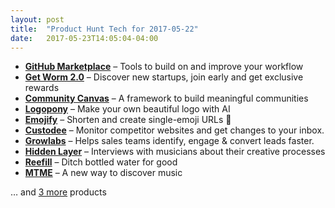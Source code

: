 ```yaml
---
layout: post
title:  "Product Hunt Tech for 2017-05-22"
date:   2017-05-23T14:05:04-04:00
---
```


* **[GitHub Marketplace](https://www.producthunt.com/posts/github-marketplace?utm_campaign=producthunt-api&utm_medium=api&utm_source=Application%3A+Daily+Digest+RSS+%28ID%3A+3202%29)** – Tools to build on and improve your workflow
* **[Get Worm 2.0](https://www.producthunt.com/posts/get-worm-2-0?utm_campaign=producthunt-api&utm_medium=api&utm_source=Application%3A+Daily+Digest+RSS+%28ID%3A+3202%29)** – Discover new startups, join early and get exclusive rewards
* **[Community Canvas](https://www.producthunt.com/posts/community-canvas?utm_campaign=producthunt-api&utm_medium=api&utm_source=Application%3A+Daily+Digest+RSS+%28ID%3A+3202%29)** – A framework to build meaningful communities
* **[Logopony](https://www.producthunt.com/posts/logopony?utm_campaign=producthunt-api&utm_medium=api&utm_source=Application%3A+Daily+Digest+RSS+%28ID%3A+3202%29)** – Make your own beautiful logo with AI
* **[Emojify](https://www.producthunt.com/posts/emojify-4?utm_campaign=producthunt-api&utm_medium=api&utm_source=Application%3A+Daily+Digest+RSS+%28ID%3A+3202%29)** – Shorten and create single-emoji URLs 🎉
* **[Custodee](https://www.producthunt.com/posts/custodee?utm_campaign=producthunt-api&utm_medium=api&utm_source=Application%3A+Daily+Digest+RSS+%28ID%3A+3202%29)** – Monitor competitor websites and get changes to your inbox.
* **[Growlabs](https://www.producthunt.com/posts/growlabs?utm_campaign=producthunt-api&utm_medium=api&utm_source=Application%3A+Daily+Digest+RSS+%28ID%3A+3202%29)** – Helps sales teams identify, engage & convert leads faster.
* **[Hidden Layer](https://www.producthunt.com/posts/hidden-layer?utm_campaign=producthunt-api&utm_medium=api&utm_source=Application%3A+Daily+Digest+RSS+%28ID%3A+3202%29)** – Interviews with musicians about their creative processes
* **[Reefill](https://www.producthunt.com/posts/reefill?utm_campaign=producthunt-api&utm_medium=api&utm_source=Application%3A+Daily+Digest+RSS+%28ID%3A+3202%29)** – Ditch bottled water for good
* **[MTME](https://www.producthunt.com/posts/mtme?utm_campaign=producthunt-api&utm_medium=api&utm_source=Application%3A+Daily+Digest+RSS+%28ID%3A+3202%29)** – A new way to discover music

… and [3 more](https://www.producthunt.com/tech) products